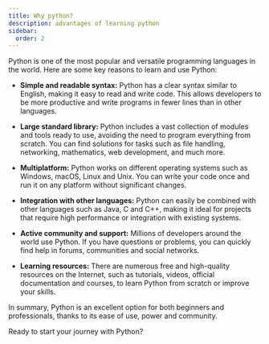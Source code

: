 ```yaml
---
title: Why python?
description: advantages of learning python
sidebar:
  order: 2
---
```


Python is one of the most popular and versatile programming languages in the world. Here are some key reasons to learn and use Python:

- **Simple and readable syntax:** Python has a clear syntax similar to English, making it easy to read and write code. This allows developers to be more productive and write programs in fewer lines than in other languages.

- **Large standard library:** Python includes a vast collection of modules and tools ready to use, avoiding the need to program everything from scratch. You can find solutions for tasks such as file handling, networking, mathematics, web development, and much more.

- **Multiplatform:** Python works on different operating systems such as Windows, macOS, Linux and Unix. You can write your code once and run it on any platform without significant changes.

- **Integration with other languages:** Python can easily be combined with other languages such as Java, C and C++, making it ideal for projects that require high performance or integration with existing systems.

- **Active community and support:** Millions of developers around the world use Python. If you have questions or problems, you can quickly find help in forums, communities and social networks.

- **Learning resources:** There are numerous free and high-quality resources on the Internet, such as tutorials, videos, official documentation and courses, to learn Python from scratch or improve your skills.

In summary, Python is an excellent option for both beginners and professionals, thanks to its ease of use, power and community.

Ready to start your journey with Python?
